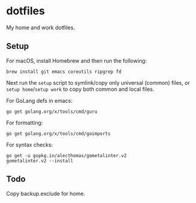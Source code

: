 # dotfiles

My home and work dotfiles.

## Setup

For macOS, install Homebrew and then run the following:

    brew install git emacs coreutils ripgrep fd

Next run the `setup` script to symlink/copy only universal (common) files, or `setup home`/`setup work` to copy both common and local files.

For GoLang defs in emacs:

    go get golang.org/x/tools/cmd/guru

For formatting:

    go get golang.org/x/tools/cmd/goimports

For syntax checks:

    go get -u gopkg.in/alecthomas/gometalinter.v2
    gometalinter.v2 --install


## Todo

Copy backup.exclude for home.
